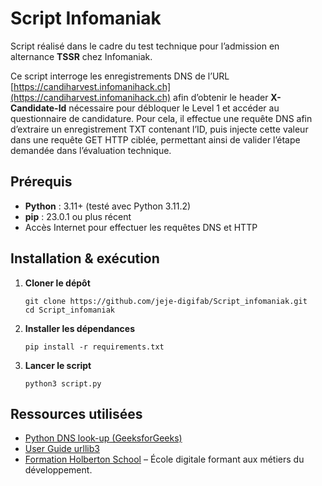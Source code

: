 # Script Infomaniak

Script réalisé dans le cadre du test technique pour l’admission en alternance **TSSR** chez Infomaniak.

Ce script interroge les enregistrements DNS de l’URL
[https://candiharvest.infomanihack.ch](https://candiharvest.infomanihack.ch)
afin d’obtenir le header **X-Candidate-Id** nécessaire pour débloquer le Level 1 et accéder au questionnaire de candidature.
Pour cela, il effectue une requête DNS afin d’extraire un enregistrement TXT contenant l’ID, puis injecte cette valeur dans une requête GET HTTP ciblée, permettant ainsi de valider l’étape demandée dans l’évaluation technique.


## Prérequis

- **Python** : 3.11+ (testé avec Python 3.11.2)
- **pip** : 23.0.1 ou plus récent
- Accès Internet pour effectuer les requêtes DNS et HTTP


## Installation & exécution

1. **Cloner le dépôt**
    ```
    git clone https://github.com/jeje-digifab/Script_infomaniak.git
    cd Script_infomaniak
    ```

2. **Installer les dépendances**
    ```
    pip install -r requirements.txt
    ```

3. **Lancer le script**
    ```
    python3 script.py
    ```

## Ressources utilisées

- [Python DNS look-up (GeeksforGeeks)](https://www.geeksforgeeks.org/python/network-programming-in-python-dns-look-up/)
- [User Guide urllib3](https://urllib3.readthedocs.io/en/stable/user-guide.html)
- [Formation Holberton School](https://www.holbertonschool.fr) – École digitale formant aux métiers du développement.
